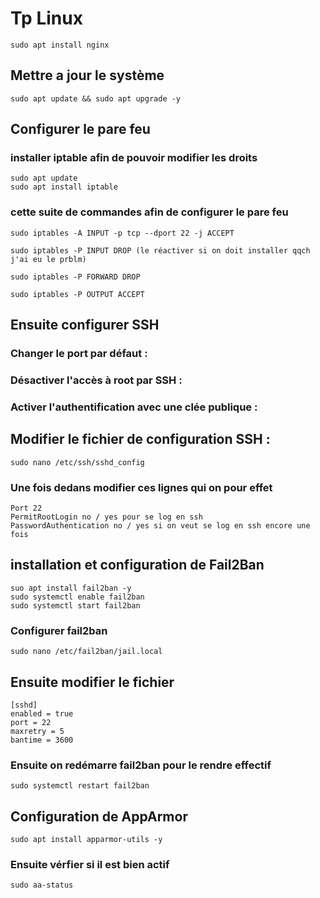 # Tp Linux 

```
sudo apt install nginx
````
## Mettre a jour le système
```
sudo apt update && sudo apt upgrade -y
````
## Configurer le pare feu
### installer iptable afin de pouvoir modifier les droits  
```
sudo apt update 
sudo apt install iptable
````
### cette suite de commandes afin de configurer le pare feu 
````
sudo iptables -A INPUT -p tcp --dport 22 -j ACCEPT

sudo iptables -P INPUT DROP (le réactiver si on doit installer qqch j'ai eu le prblm)

sudo iptables -P FORWARD DROP 

sudo iptables -P OUTPUT ACCEPT
````
## Ensuite configurer SSH 
### Changer le port par défaut :
 ### Désactiver l'accès à root par SSH :
###  Activer l'authentification avec une clée publique : 


## Modifier le fichier de configuration SSH :

````
sudo nano /etc/ssh/sshd_config
````
### Une fois dedans modifier ces lignes qui on pour effet 
```
Port 22                        
PermitRootLogin no / yes pour se log en ssh               
PasswordAuthentication no / yes si on veut se log en ssh encore une fois 
```

## installation et configuration de Fail2Ban
```
suo apt install fail2ban -y
sudo systemctl enable fail2ban
sudo systemctl start fail2ban
```
### Configurer fail2ban
```
sudo nano /etc/fail2ban/jail.local
```
## Ensuite modifier le fichier 
````
[sshd]
enabled = true
port = 22
maxretry = 5
bantime = 3600
````
### Ensuite on redémarre fail2ban pour le rendre effectif 
```
sudo systemctl restart fail2ban
````
## Configuration de AppArmor 

````
sudo apt install apparmor-utils -y
````
### Ensuite vérfier si il est bien actif 
```
sudo aa-status 
```